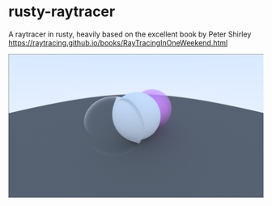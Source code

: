 # rusty-raytracer

A raytracer in rusty, heavily based on the excellent book by Peter Shirley https://raytracing.github.io/books/RayTracingInOneWeekend.html

![Raytracer Example](https://github.com/CoffeeVampir3/rusty-raytracer/blob/a259b7bc92e487be69035df6ec5a1cbf2032395d/image.png)
